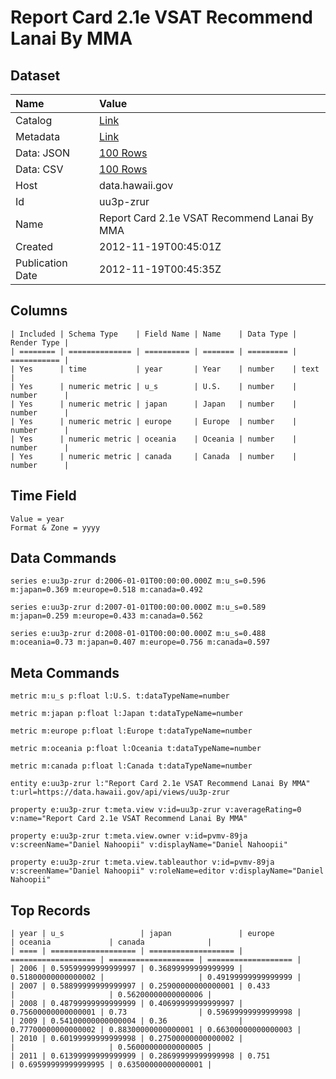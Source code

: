 # Report Card 2.1e VSAT Recommend Lanai By MMA

## Dataset

| Name | Value |
| :--- | :---- |
| Catalog | [Link](https://catalog.data.gov/dataset/report-card-2-1e-vsat-recommend-lanai-by-mma-bc906) |
| Metadata | [Link](https://data.hawaii.gov/api/views/uu3p-zrur) |
| Data: JSON | [100 Rows](https://data.hawaii.gov/api/views/uu3p-zrur/rows.json?max_rows=100) |
| Data: CSV | [100 Rows](https://data.hawaii.gov/api/views/uu3p-zrur/rows.csv?max_rows=100) |
| Host | data.hawaii.gov |
| Id | uu3p-zrur |
| Name | Report Card 2.1e VSAT Recommend Lanai By MMA |
| Created | 2012-11-19T00:45:01Z |
| Publication Date | 2012-11-19T00:45:35Z |

## Columns

```ls
| Included | Schema Type    | Field Name | Name    | Data Type | Render Type |
| ======== | ============== | ========== | ======= | ========= | =========== |
| Yes      | time           | year       | Year    | number    | text        |
| Yes      | numeric metric | u_s        | U.S.    | number    | number      |
| Yes      | numeric metric | japan      | Japan   | number    | number      |
| Yes      | numeric metric | europe     | Europe  | number    | number      |
| Yes      | numeric metric | oceania    | Oceania | number    | number      |
| Yes      | numeric metric | canada     | Canada  | number    | number      |
```

## Time Field

```ls
Value = year
Format & Zone = yyyy
```

## Data Commands

```ls
series e:uu3p-zrur d:2006-01-01T00:00:00.000Z m:u_s=0.596 m:japan=0.369 m:europe=0.518 m:canada=0.492

series e:uu3p-zrur d:2007-01-01T00:00:00.000Z m:u_s=0.589 m:japan=0.259 m:europe=0.433 m:canada=0.562

series e:uu3p-zrur d:2008-01-01T00:00:00.000Z m:u_s=0.488 m:oceania=0.73 m:japan=0.407 m:europe=0.756 m:canada=0.597
```

## Meta Commands

```ls
metric m:u_s p:float l:U.S. t:dataTypeName=number

metric m:japan p:float l:Japan t:dataTypeName=number

metric m:europe p:float l:Europe t:dataTypeName=number

metric m:oceania p:float l:Oceania t:dataTypeName=number

metric m:canada p:float l:Canada t:dataTypeName=number

entity e:uu3p-zrur l:"Report Card 2.1e VSAT Recommend Lanai By MMA" t:url=https://data.hawaii.gov/api/views/uu3p-zrur

property e:uu3p-zrur t:meta.view v:id=uu3p-zrur v:averageRating=0 v:name="Report Card 2.1e VSAT Recommend Lanai By MMA"

property e:uu3p-zrur t:meta.view.owner v:id=pvmv-89ja v:screenName="Daniel Nahoopii" v:displayName="Daniel Nahoopii"

property e:uu3p-zrur t:meta.view.tableauthor v:id=pvmv-89ja v:screenName="Daniel Nahoopii" v:roleName=editor v:displayName="Daniel Nahoopii"
```

## Top Records

```ls
| year | u_s                 | japan               | europe              | oceania             | canada              | 
| ==== | =================== | =================== | =================== | =================== | =================== | 
| 2006 | 0.59599999999999997 | 0.36899999999999999 | 0.51800000000000002 |                     | 0.49199999999999999 | 
| 2007 | 0.58899999999999997 | 0.25900000000000001 | 0.433               |                     | 0.56200000000000006 | 
| 2008 | 0.48799999999999999 | 0.40699999999999997 | 0.75600000000000001 | 0.73                | 0.59699999999999998 | 
| 2009 | 0.54100000000000004 | 0.36                | 0.77700000000000002 | 0.88300000000000001 | 0.66300000000000003 | 
| 2010 | 0.60199999999999998 | 0.27500000000000002 |                     |                     | 0.56000000000000005 | 
| 2011 | 0.61399999999999999 | 0.28699999999999998 | 0.751               | 0.69599999999999995 | 0.63500000000000001 | 
```
